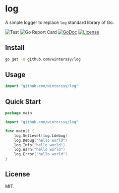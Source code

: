 # log

A simple logger  to replace `log` standard library of Go.

![Test](https://img.shields.io/github/workflow/status/winterssy/log/Test/master?label=Test&logo=appveyor) ![Go Report Card](https://goreportcard.com/badge/github.com/winterssy/log) [![GoDoc](https://godoc.org/github.com/winterssy/log?status.svg)](https://godoc.org/github.com/winterssy/log) [![License](https://img.shields.io/github/license/winterssy/easylog.svg)](LICENSE)

## Install

```sh
go get -u github.com/winterssy/log
```

## Usage
```go
import "github.com/winterssy/log"
```

## Quick Start
```go
package main

import "github.com/winterssy/log"

func main() {
	log.SetLevel(log.Ldebug)
	log.Debug("hello world")
	log.Info("hello world")
	log.Warn("hello world")
	log.Error("hello world")
}
```

## License
MIT.
